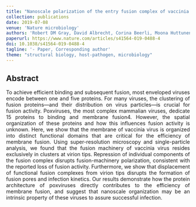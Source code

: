 ```yaml
---
title: "Nanoscale polarization of the entry fusion complex of vaccinia virus drives efficient fusion"
collection: publications
date: 2019-07-08
venue: 'Nature microbiology'
authors: 'Robert DM Gray, David Albrecht, Corina Beerli, Moona Huttunen, Gary H Cohen, Ian J White, Jemima J Burden, Ricardo Henriques, Jason Mercer'
paperurl: https://www.nature.com/articles/s41564-019-0488-4
doi: 10.1038/s41564-019-0488-4
tagline: '- Paper, Corresponding author'
theme: "structural biology, host-pathogen, microbiology"
---
```


<h2> Abstract </h2>
<p align= "justify">
To achieve efficient binding and subsequent fusion, most enveloped viruses encode between one and five proteins. For many viruses, the clustering of fusion proteins—and their distribution on virus particles—is crucial for fusion activity. Poxviruses, the most complex mammalian viruses, dedicate 15 proteins to binding and membrane fusion4. However, the spatial organization of these proteins and how this influences fusion activity is unknown. Here, we show that the membrane of vaccinia virus is organized into distinct functional domains that are critical for the efficiency of membrane fusion. Using super-resolution microscopy and single-particle analysis, we found that the fusion machinery of vaccinia virus resides exclusively in clusters at virion tips. Repression of individual components of the fusion complex disrupts fusion-machinery polarization, consistent with the reported loss of fusion activity. Furthermore, we show that displacement of functional fusion complexes from virion tips disrupts the formation of fusion pores and infection kinetics. Our results demonstrate how the protein architecture of poxviruses directly contributes to the efficiency of membrane fusion, and suggest that nanoscale organization may be an intrinsic property of these viruses to assure successful infection.
